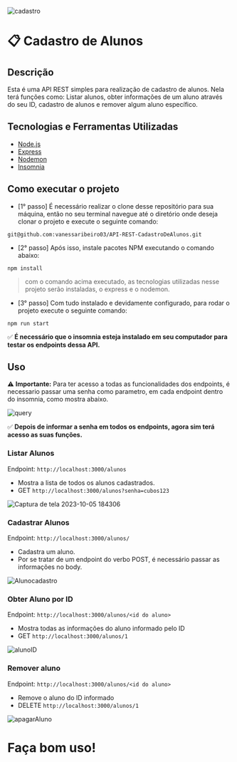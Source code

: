![cadastro](https://github.com/vanessaribeiro03/API-REST-CadastroDeAlunos/assets/125810343/4d159fef-51b6-4af6-b2d4-037698816e04)

# 📋 Cadastro de Alunos
## Descrição
Esta é uma API REST simples para realização de cadastro de alunos. Nela terá funções como: Listar alunos, obter informações de um aluno através do seu ID, cadastro de alunos e remover algum aluno específico.

## Tecnologias e Ferramentas Utilizadas
* [Node.js](https://nodejs.org/pt-br)
* [Express](https://expressjs.com/)
* [Nodemon](https://www.npmjs.com/package/nodemon)
* [Insomnia](https://insomnia.rest/download)

## Como executar o projeto
* [1° passo] É necessário realizar o clone desse repositório para sua máquina, então no seu terminal navegue até o diretório onde deseja clonar o projeto e execute o seguinte comando:
```
git@github.com:vanessaribeiro03/API-REST-CadastroDeAlunos.git
```
* [2° passo] Após isso, instale pacotes NPM executando o comando abaixo:
```
npm install
```
> com o comando acima executado, as tecnologias utilizadas nesse projeto serão instaladas, o express e o nodemon.
* [3° passo] Com tudo instalado e devidamente configurado, para rodar o projeto execute o seguinte comando:
```
npm run start
```
✅ **É necessário que o insomnia esteja instalado em seu computador para testar os endpoints dessa API.**
## Uso
⚠️ **Importante:** Para ter acesso a todas as funcionalidades dos endpoints, é necessario passar uma senha como parametro, em cada endpoint dentro do insomnia, como mostra abaixo.

![query](https://github.com/vanessaribeiro03/cdd4.0/assets/125810343/b6622362-5a1e-48ff-95ef-6d64baef8a92)

✅ **Depois de informar a senha em todos os endpoints, agora sim terá acesso as suas funções.**
### Listar Alunos
Endpoint: `http://localhost:3000/alunos`

* Mostra a lista de todos os alunos cadastrados.
* GET `http://localhost:3000/alunos?senha=cubos123`

![Captura de tela 2023-10-05 184306](https://github.com/vanessaribeiro03/cdd4.0/assets/125810343/b17565d9-a57f-4438-a4b7-2d72166de685)

### Cadastrar Alunos
Endpoint: `http://localhost:3000/alunos/`

* Cadastra um aluno.
* Por se tratar de um endpoint do verbo POST, é necessário passar as informações no body.

![Alunocadastro](https://github.com/vanessaribeiro03/cdd4.0/assets/125810343/3724e1b8-d181-4abf-a62a-ee13b5e686f1)

### Obter Aluno por ID
Endpoint: `http://localhost:3000/alunos/<id do aluno>`

* Mostra todas as informações do aluno informado pelo ID
* GET `http://localhost:3000/alunos/1`

![alunoID](https://github.com/vanessaribeiro03/cdd4.0/assets/125810343/c7212547-01d5-44f5-9b27-f32ab0bb3f0b)

### Remover aluno
Endpoint: `http://localhost:3000/alunos/<id do aluno>`

* Remove o aluno do ID informado
* DELETE `http://localhost:3000/alunos/1`

![apagarAluno](https://github.com/vanessaribeiro03/cdd4.0/assets/125810343/ded27d3e-6306-4fb6-a4b2-5df2ad5fa442)

# Faça bom uso! 
